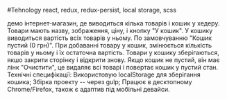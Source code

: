 #Tehnology
react, redux, redux-persist, local storage, scss

демо інтернет-магазин, де виводиться кілька товарів і кошик у хедеру.
Товари мають назву, зображення, ціну, і кнопку "У кошик".
У кошику виводиться вартість всіх товарів у ньому. По замовчуванню "Кошик пустий (0 грн)". При добаванні товару у кошик, змінюється кількість товарів у ньому і їх остаточна вартість.
Товари у кошику зберігаються, якшо закрити сторінку і відкрити знову.
Якщо кошик не пустий, він має лінк "Очистити", це видаляє всі товарі і повертає кошик у пустий стан.
Технічні специфікації:
Використовую localStorage для зберігання кошика;
Збірка проекту -- через gulp;
Працює в десктопному Chrome/Firefox, також є адаптив під мобільні девайси.